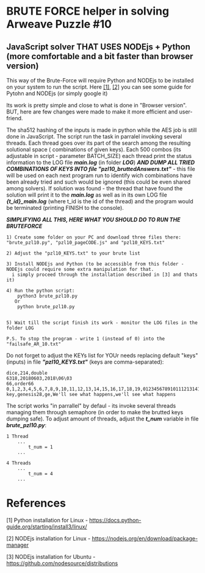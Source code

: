 # BRUTE FORCE helper in solving Arweave Puzzle #10

## JavaScript solver THAT USES NODEjs + Python (more comfortable and a bit faster than browser version)

This way of the Brute-Force will require Python and NODEjs to be installed on your system to run the script. 
Here [[1]](https://docs.python-guide.org/starting/install3/linux/), [[2]](https://nodejs.org/en/download/package-manager) you can see some guide for Pytohn and NODEjs (or simply google it)

Its work is pretty simple and close to what is done in "Browser version". BUT, here are few changes were made to make it more efficient and user-friend. 

The sha512 hashing of the inputs is made in python while the AES job is still done in JavaScript. The script run the task in parralel invoking several threads. 
Each thread goes over its part of the search among the resulting solutional space ( combinations of given keys). Each 500 combos (its adjustable in script -
parameter BATCH_SIZE) each thread print the status information to the LOG file ***main.log*** (in folder ***LOG***) 
***AND DUMP ALL TRIED COMBINATIONS OF KEYS INTO  file "pzl10_bruttedAnswers.txt"*** - this file will be used on each next program run to identify wich combinations
have been already tried and such would be ignored (this could be even shared among solvers).
If solution was found - the thread that have found the solution will print it to the ***main.log*** as well as in its own LOG file ***{t_id}_main.log*** 
(where t_id is the id of the thread) and the program would be terminated (printing FINISH to the console). 

***SIMPLIFYING ALL THIS, HERE WHAT YOU SHOULD DO TO RUN THE BRUTEFORCE***
```
1) Create some folder on your PC and download three files there: "brute_pzl10.py", "pzl10_pageCODE.js" and "pzl10_KEYS.txt"

2) Adjust the "pzl10_KEYS.txt" to your brute list

3) Install NODEjs and Python (to be accessible from this folder - NODEjs could require some extra manipulation for that.
  i simply proceed through the installation described in [3] and thats it)

4) Run the python script:
    python3 brute_pzl10.py
   Or
    python brute_pzl10.py


5) Wait till the script finish its work - monitor the LOG files in the folder LOG

P.S. To stop the program - write 1 (instead of 0) into the "failsafe_AR_10.txt"

```

Do not forget to adjust the KEYs list for YOUr needs replacing default "keys" (inputs) in file ***"pzl10_KEYS.txt"*** (keys are comma-separated):

```
dice,214,double
6318,20180603,2018\06\03
66,order66
0,1,2,3,4,5,6,7,8,9,10,11,12,13,14,15,16,17,18,19,012345678910111213141516171819
key,genesis28,ge,We'll see what happens,we'll see what happens

```

The script works "in parrallel" by defaul - its invoke several threads managing them through semaphore (in order to make the brutted keys dumping safe). 
To adjust amount of threads, adjust the ***t_num*** variable in file ***brute_pzl10.py***:

```
1 Thread
    ...
        t_num = 1 
    ...

4 Threads
    ...
        t_num = 4 
    ...
```

# References
[1] Python installation for Linux - https://docs.python-guide.org/starting/install3/linux/

[2] NODEjs installation for Linux - https://nodejs.org/en/download/package-manager

[3] NODEjs installation for Ubuntu - https://github.com/nodesource/distributions
